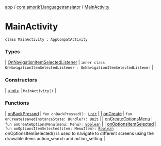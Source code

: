 [app](../../index.md) / [com.amorjk1.languagetranslator](../index.md) / [MainActivity](./index.md)

# MainActivity

`class MainActivity : AppCompatActivity`

### Types

| [OnNavigationItemSelectedListener](-on-navigation-item-selected-listener/index.md) | `inner class OnNavigationItemSelectedListener : OnNavigationItemSelectedListener` |

### Constructors

| [&lt;init&gt;](-init-.md) | `MainActivity()` |

### Functions

| [onBackPressed](on-back-pressed.md) | `fun onBackPressed(): `[`Unit`](https://kotlinlang.org/api/latest/jvm/stdlib/kotlin/-unit/index.html) |
| [onCreate](on-create.md) | `fun onCreate(savedInstanceState: Bundle?): `[`Unit`](https://kotlinlang.org/api/latest/jvm/stdlib/kotlin/-unit/index.html) |
| [onCreateOptionsMenu](on-create-options-menu.md) | `fun onCreateOptionsMenu(menu: Menu): `[`Boolean`](https://kotlinlang.org/api/latest/jvm/stdlib/kotlin/-boolean/index.html) |
| [onOptionsItemSelected](on-options-item-selected.md) | `fun onOptionsItemSelected(item: MenuItem): `[`Boolean`](https://kotlinlang.org/api/latest/jvm/stdlib/kotlin/-boolean/index.html)<br>onOptionsItemSelected() is used to navigate to different screens using the drawable items action_search and action_setting |

